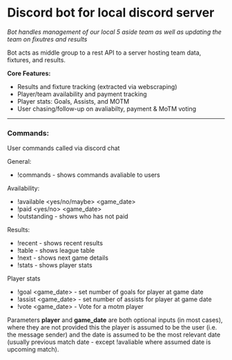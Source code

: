 # Discord bot for local discord server

_Bot handles management of our local 5 aside team as well as updating the team on fixutres and results_

Bot acts as middle group to a rest API to a server hosting team data, fixtures, and results.

**Core Features:**

- Results and fixture tracking (extracted via webscraping)
- Player/team availability and payment tracking
- Player stats: Goals, Assists, and MOTM
- User chasing/follow-up on avaliabilty, payment & MoTM voting

---

### Commands:

User commands called via discord chat

General:

- !commands - shows commands avaliable to users

Availability:

- !available <yes/no/maybe> <player> <game_date>
- !paid <yes/no> <player> <game_date>
- !outstanding - shows who has not paid

Results:

- !recent - shows recent results
- !table - shows league table
- !next - shows next game details
- !stats - shows player stats

Player stats

- !goal <num of goals> <player> <game_date> - set number of goals for player at game date
- !assist <num of goals> <player> <game_date> - set number of assists for player at game date
- !vote <player> <game_date> - Vote for a motm player

Parameters **player** and **game_date** are both optional inputs (in most cases), where they are not provided this the player is assumed to be the user (i.e. the message sender) and the date is assumed to be the most relevant date (usually previous match date - except !avaliable where assumed date is upcoming match).
